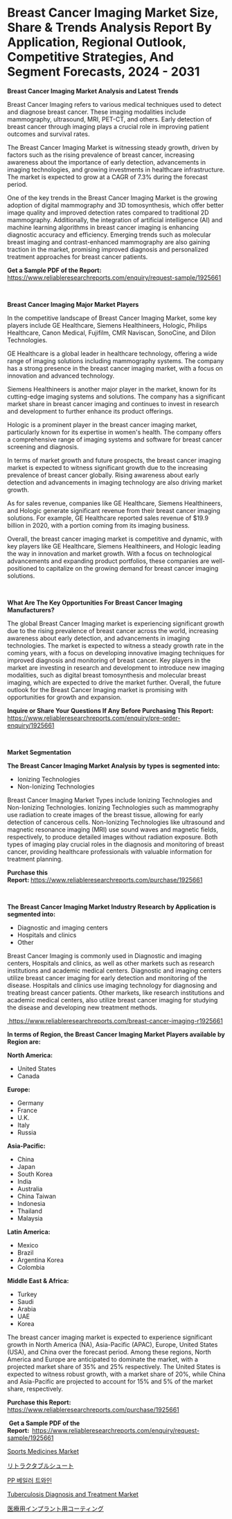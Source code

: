 <p><h1>Breast Cancer Imaging Market Size, Share & Trends Analysis Report By Application, Regional Outlook, Competitive Strategies, And Segment Forecasts, 2024 - 2031</h1></p><p><strong>Breast Cancer Imaging Market Analysis and Latest Trends</strong></p>
<p><p>Breast Cancer Imaging refers to various medical techniques used to detect and diagnose breast cancer. These imaging modalities include mammography, ultrasound, MRI, PET-CT, and others. Early detection of breast cancer through imaging plays a crucial role in improving patient outcomes and survival rates.</p><p>The Breast Cancer Imaging Market is witnessing steady growth, driven by factors such as the rising prevalence of breast cancer, increasing awareness about the importance of early detection, advancements in imaging technologies, and growing investments in healthcare infrastructure. The market is expected to grow at a CAGR of 7.3% during the forecast period.</p><p>One of the key trends in the Breast Cancer Imaging Market is the growing adoption of digital mammography and 3D tomosynthesis, which offer better image quality and improved detection rates compared to traditional 2D mammography. Additionally, the integration of artificial intelligence (AI) and machine learning algorithms in breast cancer imaging is enhancing diagnostic accuracy and efficiency. Emerging trends such as molecular breast imaging and contrast-enhanced mammography are also gaining traction in the market, promising improved diagnosis and personalized treatment approaches for breast cancer patients.</p></p>
<p><strong>Get a Sample PDF of the Report:&nbsp;</strong> <a href="https://www.reliableresearchreports.com/enquiry/request-sample/1925661">https://www.reliableresearchreports.com/enquiry/request-sample/1925661</a></p>
<p>&nbsp;</p>
<p><strong>Breast Cancer Imaging Major Market Players</strong></p>
<p><p>In the competitive landscape of Breast Cancer Imaging Market, some key players include GE Healthcare, Siemens Healthineers, Hologic, Philips Healthcare, Canon Medical, Fujifilm, CMR Naviscan, SonoCine, and Dilon Technologies.</p><p>GE Healthcare is a global leader in healthcare technology, offering a wide range of imaging solutions including mammography systems. The company has a strong presence in the breast cancer imaging market, with a focus on innovation and advanced technology.</p><p>Siemens Healthineers is another major player in the market, known for its cutting-edge imaging systems and solutions. The company has a significant market share in breast cancer imaging and continues to invest in research and development to further enhance its product offerings.</p><p>Hologic is a prominent player in the breast cancer imaging market, particularly known for its expertise in women's health. The company offers a comprehensive range of imaging systems and software for breast cancer screening and diagnosis.</p><p>In terms of market growth and future prospects, the breast cancer imaging market is expected to witness significant growth due to the increasing prevalence of breast cancer globally. Rising awareness about early detection and advancements in imaging technology are also driving market growth.</p><p>As for sales revenue, companies like GE Healthcare, Siemens Healthineers, and Hologic generate significant revenue from their breast cancer imaging solutions. For example, GE Healthcare reported sales revenue of $19.9 billion in 2020, with a portion coming from its imaging business.</p><p>Overall, the breast cancer imaging market is competitive and dynamic, with key players like GE Healthcare, Siemens Healthineers, and Hologic leading the way in innovation and market growth. With a focus on technological advancements and expanding product portfolios, these companies are well-positioned to capitalize on the growing demand for breast cancer imaging solutions.</p></p>
<p>&nbsp;</p>
<p><strong>What Are The Key Opportunities For Breast Cancer Imaging Manufacturers?</strong></p>
<p><p>The global Breast Cancer Imaging market is experiencing significant growth due to the rising prevalence of breast cancer across the world, increasing awareness about early detection, and advancements in imaging technologies. The market is expected to witness a steady growth rate in the coming years, with a focus on developing innovative imaging techniques for improved diagnosis and monitoring of breast cancer. Key players in the market are investing in research and development to introduce new imaging modalities, such as digital breast tomosynthesis and molecular breast imaging, which are expected to drive the market further. Overall, the future outlook for the Breast Cancer Imaging market is promising with opportunities for growth and expansion.</p></p>
<p><strong>Inquire or Share Your Questions If Any Before Purchasing This Report:</strong> <a href="https://www.reliableresearchreports.com/enquiry/pre-order-enquiry/1925661">https://www.reliableresearchreports.com/enquiry/pre-order-enquiry/1925661</a></p>
<p>&nbsp;</p>
<p><strong>Market Segmentation</strong></p>
<p><strong>The Breast Cancer Imaging Market Analysis by types is segmented into:</strong></p>
<p><ul><li>Ionizing Technologies</li><li>Non-Ionizing Technologies</li></ul></p>
<p><p>Breast Cancer Imaging Market Types include Ionizing Technologies and Non-Ionizing Technologies. Ionizing Technologies such as mammography use radiation to create images of the breast tissue, allowing for early detection of cancerous cells. Non-Ionizing Technologies like ultrasound and magnetic resonance imaging (MRI) use sound waves and magnetic fields, respectively, to produce detailed images without radiation exposure. Both types of imaging play crucial roles in the diagnosis and monitoring of breast cancer, providing healthcare professionals with valuable information for treatment planning.</p></p>
<p><strong>Purchase this Report:&nbsp;</strong><a href="https://www.reliableresearchreports.com/purchase/1925661">https://www.reliableresearchreports.com/purchase/1925661</a></p>
<p>&nbsp;</p>
<p><strong>The Breast Cancer Imaging Market Industry Research by Application is segmented into:</strong></p>
<p><ul><li>Diagnostic and imaging centers</li><li>Hospitals and clinics</li><li>Other</li></ul></p>
<p><p>Breast Cancer Imaging is commonly used in Diagnostic and imaging centers, Hospitals and clinics, as well as other markets such as research institutions and academic medical centers. Diagnostic and imaging centers utilize breast cancer imaging for early detection and monitoring of the disease. Hospitals and clinics use imaging technology for diagnosing and treating breast cancer patients. Other markets, like research institutions and academic medical centers, also utilize breast cancer imaging for studying the disease and developing new treatment methods.</p></p>
<p><a href="https://www.reliableresearchreports.com/breast-cancer-imaging-r1925661">&nbsp;https://www.reliableresearchreports.com/breast-cancer-imaging-r1925661</a></p>
<p><strong>In terms of Region, the Breast Cancer Imaging Market Players available by Region are:</strong></p>
<p>
    <p> <strong> North America: </strong>
        <ul>
            <li>United States</li>
            <li>Canada</li>
        </ul>
        </p> 
    <p> <strong> Europe: </strong>
        <ul>
            <li>Germany</li>
            <li>France</li>
            <li>U.K.</li>
            <li>Italy</li>
            <li>Russia</li>
        </ul>
        </p> 
    <p> <strong> Asia-Pacific: </strong>
        <ul>
            <li>China</li>
            <li>Japan</li>
            <li>South Korea</li>
            <li>India</li>
            <li>Australia</li>
            <li>China Taiwan</li>
            <li>Indonesia</li>
            <li>Thailand</li>
            <li>Malaysia</li>
        </ul>
        </p> 
    <p> <strong> Latin America: </strong>
        <ul>
            <li>Mexico</li>
            <li>Brazil</li>
            <li>Argentina Korea</li>
            <li>Colombia</li>
        </ul>
        </p> 
    <p> <strong> Middle East & Africa: </strong>
        <ul>
            <li>Turkey</li>
            <li>Saudi</li>
            <li>Arabia</li>
            <li>UAE</li>
            <li>Korea</li>
        </ul>
    </p>
    </p>
<p><p>The breast cancer imaging market is expected to experience significant growth in North America (NA), Asia-Pacific (APAC), Europe, United States (USA), and China over the forecast period. Among these regions, North America and Europe are anticipated to dominate the market, with a projected market share of 35% and 25% respectively. The United States is expected to witness robust growth, with a market share of 20%, while China and Asia-Pacific are projected to account for 15% and 5% of the market share, respectively.</p></p>
<p><strong>Purchase this Report: </strong><a href="https://www.reliableresearchreports.com/purchase/1925661">https://www.reliableresearchreports.com/purchase/1925661</a></p>
<p>&nbsp;<strong>Get a Sample PDF of the Report:&nbsp;&nbsp;</strong><a href="https://www.reliableresearchreports.com/enquiry/request-sample/1925661">https://www.reliableresearchreports.com/enquiry/request-sample/1925661</a></p>
<p><strong></strong></p>
<p><p><a href="https://github.com/Sarissaschmalingtr6fz2739/Market-Research-Report-List-2/blob/main/sports-medicines-market.md">Sports Medicines Market</a></p><p><a href="https://github.com/FrancoWeber2023/Market-Research-Report-List-1/blob/main/636319446568.md">リトラクタブルシュート</a></p><p><a href="https://github.com/wallacBahrtyinger567686/Market-Research-Report-List-1/blob/main/104724942460.md">PP 베일러 트와인</a></p><p><a href="https://github.com/RyleeBauch2023/Market-Research-Report-List-1/blob/main/tuberculosis-diagnosis-and-treatment-market.md">Tuberculosis Diagnosis and Treatment Market</a></p><p><a href="https://github.com/kegley4963/Market-Research-Report-List-1/blob/main/983217946567.md">医療用インプラント用コーティング</a></p></p>